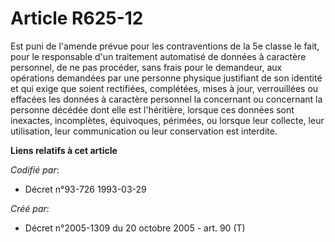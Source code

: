 # Article R625-12

Est puni de l'amende prévue pour les contraventions de la 5e classe le fait, pour le responsable d'un traitement automatisé
de données à caractère personnel, de ne pas procéder, sans frais pour le demandeur, aux opérations demandées par une personne
physique justifiant de son identité et qui exige que soient rectifiées, complétées, mises à jour, verrouillées ou effacées
les données à caractère personnel la concernant ou concernant la personne décédée dont elle est l'héritière, lorsque ces
données sont inexactes, incomplètes, équivoques, périmées, ou lorsque leur collecte, leur utilisation, leur communication ou
leur conservation est interdite.

**Liens relatifs à cet article**

_Codifié par_:

  - Décret n°93-726 1993-03-29

_Créé par_:

  - Décret n°2005-1309 du 20 octobre 2005 - art. 90 (T)
